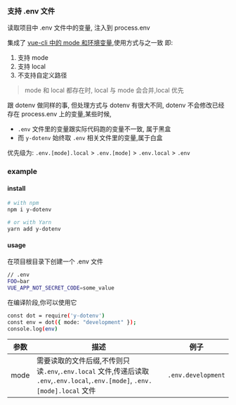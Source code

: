 ### 支持 .env 文件

读取项目中 .env 文件中的变量, 注入到 process.env

集成了 [vue-cli 中的 mode 和环境变量](https://cli.vuejs.org/zh/guide/mode-and-env.html#%E6%A8%A1%E5%BC%8F),使用方式与之一致
即:

1. 支持 mode
2. 支持 local
3. 不支持自定义路径

> mode 和 local 都存在时, local 与 mode 会合并,local 优先

跟 dotenv 做同样的事, 但处理方式与 dotenv 有很大不同, dotenv 不会修改已经存在 process.env 上的变量,某些时候,

- `.env` 文件里的变量跟实际代码跑的变量不一致, 属于黑盒
- 而 `y-dotenv` 始终取 `.env` 相关文件里的变量,属于白盒

优先级为: `.env.[mode].local` > `.env.[mode]` > `.env.local` > `.env`

### example

#### install

```bash
# with npm
npm i y-dotenv

# or with Yarn
yarn add y-dotenv
```

#### usage

在项目根目录下创建一个 .env 文件

```bash
// .env
FOO=bar
VUE_APP_NOT_SECRET_CODE=some_value
```

在编译阶段,你可以使用它

```bash
const dot = require('y-dotenv')
const env = dot({ mode: "development" });
console.log(env)
```

| 参数 | 描述                                                                                                 | 例子               |
| ---- | ---------------------------------------------------------------------------------------------------- | ------------------ |
| mode | 需要读取的文件后缀,不传则只读`.env`,`.env.local` 文件,传递后读取 `.env`,`.env.local`,`.env.[mode]`, `.env.[mode].local` 文件 | `.env.development` |
